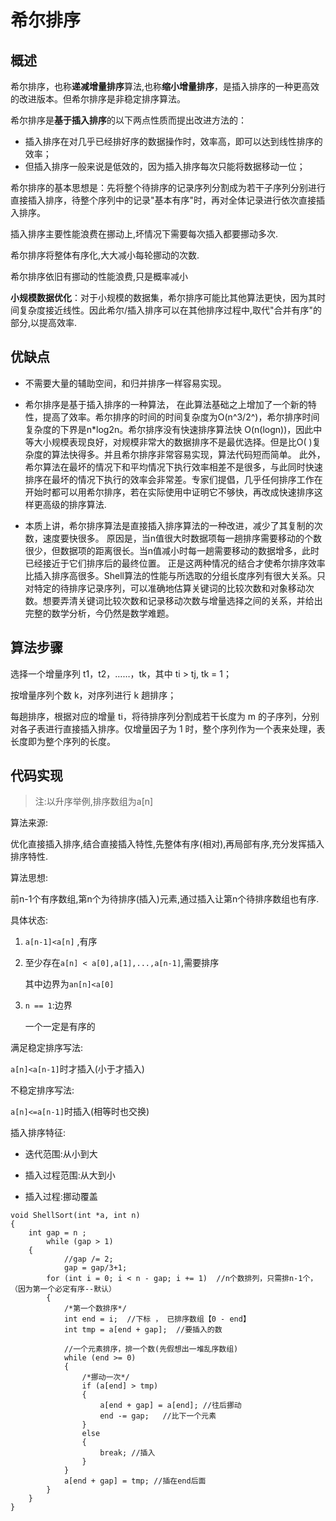 # 希尔排序

## 概述

希尔排序，也称**递减增量排序**算法,也称**缩小增量排序**，是插入排序的一种更高效的改进版本。但希尔排序是非稳定排序算法。

希尔排序是**基于插入排序**的以下两点性质而提出改进方法的：

- 插入排序在对几乎已经排好序的数据操作时，效率高，即可以达到线性排序的效率；
- 但插入排序一般来说是低效的，因为插入排序每次只能将数据移动一位；

希尔排序的基本思想是：先将整个待排序的记录序列分割成为若干子序列分别进行直接插入排序，待整个序列中的记录"基本有序"时，再对全体记录进行依次直接插入排序。

插入排序主要性能浪费在挪动上,坏情况下需要每次插入都要挪动多次.

希尔排序将整体有序化,大大减小每轮挪动的次数.

希尔排序依旧有挪动的性能浪费,只是概率减小

**小规模数据优化**：对于小规模的数据集，希尔排序可能比其他算法更快，因为其时间复杂度接近线性。因此希尔/插入排序可以在其他排序过程中,取代"合并有序"的部分,以提高效率.



## 优缺点

- 不需要大量的辅助空间，和归并排序一样容易实现。

- 希尔排序是基于插入排序的一种算法， 在此算法基础之上增加了一个新的特性，提高了效率。希尔排序的时间的时间复杂度为O(n^3/2^)，希尔排序时间复杂度的下界是n*log2n。希尔排序没有快速排序算法快 O(n(logn))，因此中等大小规模表现良好，对规模非常大的数据排序不是最优选择。但是比O( )复杂度的算法快得多。并且希尔排序非常容易实现，算法代码短而简单。 此外，希尔算法在最坏的情况下和平均情况下执行效率相差不是很多，与此同时快速排序在最坏的情况下执行的效率会非常差。专家们提倡，几乎任何排序工作在开始时都可以用希尔排序，若在实际使用中证明它不够快，再改成快速排序这样更高级的排序算法. 

- 本质上讲，希尔排序算法是直接插入排序算法的一种改进，减少了其复制的次数，速度要快很多。 原因是，当n值很大时数据项每一趟排序需要移动的个数很少，但数据项的距离很长。当n值减小时每一趟需要移动的数据增多，此时已经接近于它们排序后的最终位置。 正是这两种情况的结合才使希尔排序效率比插入排序高很多。Shell算法的性能与所选取的分组长度序列有很大关系。只对特定的待排序记录序列，可以准确地估算关键词的比较次数和对象移动次数。想要弄清关键词比较次数和记录移动次数与增量选择之间的关系，并给出完整的数学分析，今仍然是数学难题。

## 算法步骤

选择一个增量序列 t1，t2，……，tk，其中 ti > tj, tk = 1；

按增量序列个数 k，对序列进行 k 趟排序；

每趟排序，根据对应的增量 ti，将待排序列分割成若干长度为 m 的子序列，分别对各子表进行直接插入排序。仅增量因子为 1 时，整个序列作为一个表来处理，表长度即为整个序列的长度。







## 代码实现

>  注:以升序举例,排序数组为a[n]



算法来源:

优化直接插入排序,结合直接插入特性,先整体有序(相对),再局部有序,充分发挥插入排序特性.



算法思想:

前n-1个有序数组,第n个为待排序(插入)元素,通过插入让第n个待排序数组也有序.



具体状态:

1. `a[n-1]<a[n]` ,有序

2. 至少存在`a[n] < a[0],a[1],...,a[n-1]`,需要排序

   其中边界为`an[n]<a[0]`

3. `n == 1`:边界

   一个一定是有序的



满足稳定排序写法:

`a[n]<a[n-1]`时才插入(小于才插入)

不稳定排序写法:

`a[n]<=a[n-1]`时插入(相等时也交换)



插入排序特征:

- 迭代范围:从小到大

- 插入过程范围:从大到小

- 插入过程:挪动覆盖

```
void ShellSort(int *a, int n)
{
	int gap = n ;
		while (gap > 1)
	{ 
			//gap /= 2;
			gap = gap/3+1;
		for (int i = 0; i < n - gap; i += 1)  //n个数排列，只需排n-1个，（因为第一个必定有序--默认）
		{
			/*第一个数排序*/
			int end = i;  //下标 ， 已排序数组【0 - end】
			int tmp = a[end + gap];  //要插入的数

			//一个元素排序，排一个数(先假想出一堆乱序数组)
			while (end >= 0)
			{
				/*挪动一次*/
				if (a[end] > tmp)
				{
					a[end + gap] = a[end]; //往后挪动
					end -= gap;   //比下一个元素
				}
				else
				{
					break; //插入
				}
			}
			a[end + gap] = tmp; //插在end后面
		}
	}
}
```

